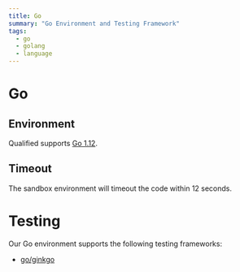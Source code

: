 ```yaml
---
title: Go
summary: "Go Environment and Testing Framework"
tags:
  - go
  - golang
  - language
---
```


# Go

## Environment

Qualified supports [Go 1.12](https://golang.org/doc/go1.12).

## Timeout

The sandbox environment will timeout the code within 12 seconds.

# Testing

Our Go environment supports the following testing frameworks:

- [go/ginkgo](/languages/go/ginkgo)
